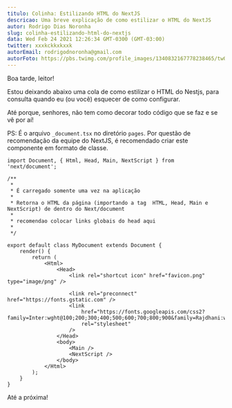 ```yaml
---
titulo: Colinha: Estilizando HTML do NextJS
descricao: Uma breve explicação de como estilizar o HTML do NextJS
autor: Rodrigo Dias Noronha
slug: colinha-estilizando-html-do-nextjs
data: Wed Feb 24 2021 12:26:34 GMT-0300 (GMT-03:00)
twitter: xxxkckkxkxxk
autorEmail: rodrigodnoronha@gmail.com
autorFoto: https://pbs.twimg.com/profile_images/1340832167778238465/twOdLLSa_400x400.jpg
---
```


Boa tarde, leitor!

Estou deixando abaixo uma cola de como estilizar o HTML do Nestjs, para consulta quando eu (ou você) esquecer de como configurar.

Até porque, senhores, não tem como decorar todo código que se faz e se vê por aí! 

PS: É o arquivo `_document.tsx` no diretório `pages`. Por questão de recomendação da equipe do NextJS, é recomendado criar este componente em formato de classe.

```tsx
import Document, { Html, Head, Main, NextScript } from 'next/document';

/**
 *
 * É carregado somente uma vez na aplicação
 *
 * Retorna o HTML da página (importando a tag  HTML, Head, Main e NextScript) de dentro do Next/document
 *
 * recomendao colocar links globais do head aqui
 *
 */

export default class MyDocument extends Document {
	render() {
		return (
			<Html>
				<Head>
					<link rel="shortcut icon" href="favicon.png" type="image/png" />

					<link rel="preconnect" href="https://fonts.gstatic.com" />
					<link
						href="https://fonts.googleapis.com/css2?family=Inter:wght@100;200;300;400;500;600;700;800;900&family=Rajdhani:wght@300;400;500;600;700&display=swap"
						rel="stylesheet"
					/>
				</Head>
				<body>
					<Main />
					<NextScript />
				</body>
			</Html>
		);
	}
}

```

Até a próxima!
